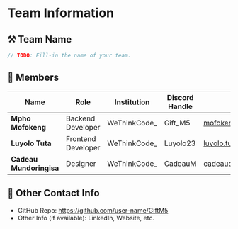 # Team Information

## ⚒️ Team Name
``` c
// TODO: Fill-in the name of your team.
```

## 👥 Members
| Name     | Role                | Institution           | Discord Handle | Email |
|----------|---------------------|-----------------------| -------------------|-------------|
| **Mpho Mofokeng**   | Backend Developer   | WeThinkCode_ | Gift_M5 | <mofokeng_mpho@icloud.com> |
| **Luyolo Tuta**   | Frontend Developer  | WeThinkCode_ | Luyolo23 | <luyolo.tuta23@gmail.com> |
| **Cadeau Mundoringisa**   | Designer            | WeThinkCode_| CadeauM | <cadeaucodes@gmail.com> |



## 📧 Other Contact Info
- GitHub Repo: <https://github.com/user-name/GiftM5>
- Other Info (if available): LinkedIn, Website, etc.
